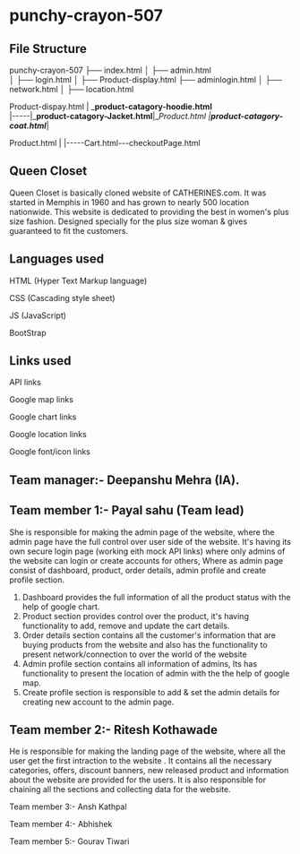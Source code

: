 # punchy-crayon-507

## File Structure
punchy-crayon-507
├── index.html
│   ├── admin.html   
│   ├── login.html
│   ├── Product-display.html
├── adminlogin.html
│   ├── network.html
│   ├── location.html




Product-dispay.html
|      ___product-catagory-hoodie.html__             
|-----|___product-catagory-Jacket.html__|__Product.html
      |___product-catagory-coat.html____|


Product.html
|
|-----Cart.html---checkoutPage.html


## Queen Closet
Queen Closet is basically cloned website of CATHERINES.com. It was started in Memphis in 1960 and has grown to nearly 500 location nationwide. This website is dedicated to providing the best in women's plus size fashion. Designed specially for the plus size woman & gives guaranteed to fit the customers. 


## Languages used
HTML (Hyper Text Markup language)

CSS (Cascading style sheet)

JS (JavaScript)

BootStrap


## Links used
API links

Google map links

Google chart links

Google location links

Google font/icon links


## Team manager:- Deepanshu Mehra (IA).


## Team member 1:- Payal sahu (Team lead)
She is responsible for making the admin page of the website, where the admin page have the full control over user side of the website. It's having its own secure login page (working eith mock API links) where only admins of the website can login or create accounts for others, Where as admin page consist of dashboard, product, order details, admin profile and create profile section. 
1. Dashboard provides the full information of all the product status with the help of google chart.
2. Product section provides control over the product, it's having functionality to add, remove and update the cart details.
3. Order details section contains all the customer's information that are buying products from the website and also has the functionality to present network/connection to over the world of the website
4. Admin profile section contains all information of admins, Its has functionality to present the location of admin with the the help of google map.
5. Create profile section is responsible to add & set the admin details for creating new account to the admin page.



## Team member 2:- Ritesh Kothawade
He is responsible for making the landing page of the website, where all the user get the first intraction to the website . It contains all the necessary categories, offers, discount banners, new released product and information about the website are provided for the users. It is also responsible for chaining all the sections and collecting data for the website.


Team member 3:- Ansh Kathpal


Team member 4:- Abhishek



Team member 5:- Gourav Tiwari

